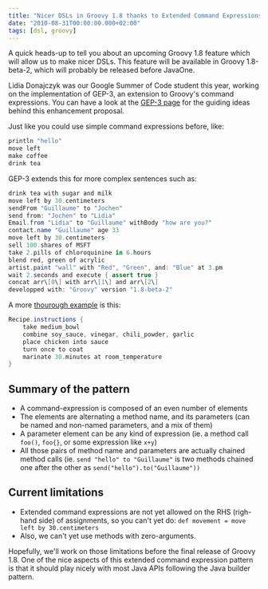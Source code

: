 ```yaml
---
title: "Nicer DSLs in Groovy 1.8 thanks to Extended Command Expressions"
date: "2010-08-31T00:00:00.000+02:00"
tags: [dsl, groovy]
---
```


A quick heads-up to tell you about an upcoming Groovy 1.8 feature which will allow us to make nicer DSLs. This feature will be available in Groovy 1.8-beta-2, which will probably be released before JavaOne.

Lidia Donajczyk was our Google Summer of Code student this year, working on the implementation of GEP-3, an extension to Groovy's command expressions. You can have a look at the [GEP-3 page](http://docs.codehaus.org/display/GroovyJSR/GEP+3+-+Command+Expression+based+DSL) for the guiding ideas behind this enhancement proposal.

Just like you could use simple command expressions before, like:

```groovy
println "hello"
move left
make coffee
drink tea
```

GEP-3 extends this for more complex sentences such as:

```groovy
drink tea with sugar and milk  
move left by 30.centimeters  
sendFrom "Guillaume" to "Jochen"  
send from: "Jochen" to "Lidia"  
Email.from "Lidia" to "Guillaume" withBody "how are you?"  
contact.name "Guillaume" age 33  
move left by 30.centimeters  
sell 100.shares of MSFT  
take 2.pills of chloroquinine in 6.hours  
blend red, green of acrylic  
artist.paint "wall" with "Red", "Green", and: "Blue" at 3.pm  
wait 2.seconds and execute { assert true }  
concat arr\[0\] with arr\[1\] and arr\[2\]  
developped with: "Groovy" version "1.8-beta-2"
```

A more [thourough example](http://groovyconsole.appspot.com/script/214001) is this:

```groovy
Recipe.instructions {
    take medium_bowl
    combine soy_sauce, vinegar, chili_powder, garlic
    place chicken into sauce
    turn once to coat
    marinate 30.minutes at room_temperature
}
```

## Summary of the pattern

*   A command-expression is composed of an even number of elements
*   The elements are alternating a method name, and its parameters (can be named and non-named parameters, and a mix of them)
*   A parameter element can be any kind of expression (ie. a method call `foo()`, `foo{}`, or some expression like `x+y`)
*   All those pairs of method name and parameters are actually chained method calls (ie. `send "hello" to "Guillaume"` is two methods chained one after the other as `send("hello").to("Guillaume"))`

## Current limitations

*   Extended command expressions are not yet allowed on the RHS (righ-hand side) of assignments, so you can't yet do: `def movement = move left by 30.centimeters`
*   Also, we can't yet use methods with zero-arguments.

Hopefully, we'll work on those limitations before the final release of Groovy 1.8. One of the nice aspects of this extended command expression pattern is that it should play nicely with most Java APIs following the Java builder pattern.